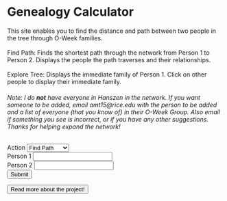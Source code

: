 <html>
<head>
    <h1>Genealogy Calculator</h1>
</head>
<body>
<p>This site enables you to find the distance and path between two people in the tree through O-Week families.
<br><br>
Find Path: Finds the shortest path through the network from Person 1 to Person 2. Displays the people the path traverses and their relationships.
<br><br>
Explore Tree: Displays the immediate family of Person 1. Click on other people to display their immediate family.
</p>
<h6>Note: I do <strong>not</strong> have everyone in Hanszen in the network. If you want someone to be added, email amt15@rice.edu with the person to be added and a list of everyone (that you know of) in their O-Week Group. Also email if something you see is incorrect, or if you have any other suggestions. Thanks for helping expand the network!</h6>
    <form>
        <div>
            <label>Action</label>
            <select name="action" id="action">
                <option id="find-path" value="find-path">Find Path</option>
                <option id="explore-tree" value="explore-tree">Explore Tree</option>
            </select>
        </div>
        <div>
            <label for="person1name">Person 1</label>
            <input type="text" id="person1name" name="person1name" list="people">
        </div>
        <div>
            <label for="person2name">Person 2</label>
            <input type="text" id="person2name" name="person2name" list="people">
        </div>
        <div>
            <button type="button" onclick="doStuff()">Submit</button>
            <script>
                function doStuff() {
                    var action = document.getElementById("action").value
                    var person1 = document.getElementById("person1name").value
                    var person2 = document.getElementById("person2name").value
                    console.log([action, person1, person2])
                    if (person1 !== "" && person2 !== "" && action === "find-path") {
                        document.getElementById("pathdisplay").innerHTML = printPath(person1, person2)
                        document.getElementById("exploredisplay").innerHTML = ""
                    }
                    if (person1 !== "" && action === "explore-tree") {
                    	document.getElementById("exploredisplay").innerHTML = explore(person1)
                      document.getElementById("pathdisplay").innerHTML = ""
                    } 
                }
                var data = [
    //2021 O-Week Groups
    [["Alan Tapper", "Chloe Hur", "Leigh Gabriely", "Matthew Zamarripa"], ["Connor Taylor", "Henry Cabrera", "Tony Tan", "Ray Xiang", "Max Kovalchick", "Katherine Jeng", "Yimo Wang", "Tanya Jain", "Gabrielle Allen", "Caroline Tanner"]],
    [["Katie Bablak", "Hope Moustakakis", "Anushka Agrawal", "John Cook"], ["Nitin Reganti", "Warren Rose", "Laura Yee", "Karen Marquez", "Adara Toran", "Aryana Suhartono", "Darius Huang", "Emerson Coronel", "Mark Lopatofsky", "Esha Patel"]],
    [["Marc Armena", "Grace Kneidel", "Khondker Salim", "Charlotte Cohen"], ["Natalie Byron", "Ava White", "Vy Luu", "Priya Tirumala", "David Kurp", "Daniel Stulski", "Taeho Choe", "Kausar Alkaderi", "Ai Bunchatheravate"]],
    [["Julia Englehardt", "Anthony Guzzo", "Corey Donovan", "Sini Koivu"], ["Emily Pena", "Ellie Cha", "Darcey Lonsdale", "Nayna Nambiar", "Sara Price", "Joseph Flores", "Sam Sarver", "Suraj Chandramouli", "Noah Hight"]],
    [["Gia Braddock", "Daniel Rothfusz", "Dylan DuCharme", "Mabel Tang"], ["Maddy Garrity", "Bella Bartos", "Adi Zytek", "Michelle Fox", "Yulin Lu", "Peter Reynolds", "Joseph Liu", "Liam Waite", "Ammar Siddiqi", "Brian Seo"]],
    [["Ben Murdoch", "Aaron Lin", "Sarah Kim", "Victoria Johns"], ["Crystal Unegbu", "Danika Li", "Daniela Covarrubias", "Lauren Hu", "Thara Venkateswaran", "Emery Engling", "Jonathan Seyoum", "Zarek Lu", "Arturo Rodriguez Lopez", "James Belanger"]],
    [["Sadie Siegel", "Madhu Venkatesalu", "Jarrett Prchal", "Arvind Ramesh"], ["Sarah Davidson", "Whitney Ball", "Jo Harikrishna", "Genesis Hahn", "Riya Pagilla", "Marcus Williams", "Lucas Newman", "Jordan Contreras", "Nikhil Samudrala", "Ken Chen"]],
    [["Temi Dada", "Alp Yakici", "Ridhi Gari", "Andrew Li"], ["Stephanie Agu", "Leora Maksoud", "Basma Bedawi", "Kaylah Patel", "Jiwon Han", "Brian Baskin", "Shihab Ahmed", "Kai Cowin", "Hari Gotluru", "Bill Nguyen"]],
    [["Praneel Joshi", "Amanda Mae Ashley", "Shawn Zheng", "Maanvi Thawani"], ["Hannah Son", "Priscilla Ibrahim", "Christina Wong", "Victoria Albanese", "Kenna Dixon", "Will Ramos", "Javi Milagro Caro", "Josh Yu", "Daniel Brown", "Melvin Zarghooni"]],
    [["Claire Xu", "Moses Glickman", "McKenna Tanner", "Carlos Rivera"], ["Claire Brix", "Azhariya Ellis", "Lily Remington", "Hannah Kim", "Christy Deng", "Stephen Xu", "Jay Folmar", "Dillon Akerman", "Jonah Lubin", "Wyatt Cho"]],
    [["Jackie Wu", "Sara Mansfield", "Isabelle Scott", "Jose Oviedo"], ["Lillian Sims", "Emily Wu", "Alison Qiu", "Celeste Colato", "Dylan Grant", "Byron Hart", "Pablo Solano", "Chuck Wells", "David Zhu"]],
    [["Christa Westheimer", "Valentina Osorio", "Bert Odinet", "Juan Rubio"], ["Angelina Puente-Perez", "Julia Hanson", "Laney Schewgman", "Anagha Alapati", "Michelle Pham", "Nathaniel Moriss", "Sebastian Molina", "Ben Montag", "Daniel Zhao"]],
    //2020 O-Week Groups
    [["Alp Yakici", "Amanda Mae Ashley", "Cole Ponsi", "Tessa Schreiber"], ["Alan Tapper", "Brian Lee", "Marc Armena", "Noah Elzner", "Astra Burke", "Reece Lusich", "Valentina Osorio", "Hemish Thakkar", "Jun-Ha Jung"]],
    [["Mason Reece", "Radhika Patel", "Alizay Azeem", "Abby Webb"], ["Kian Robinson", "Alex Holzbach", "Anushka Agrawal", "Ella Price", "Tammy Feng"]],
    [["Syed Shams", "Daniel Wang", "Sara Mansfield", "Cynthia Chen"], ["Yuka Aoyama", "McKenna Tanner", "Arielle Sanford", "Maanvi Thawani", "Corey Donovan", "Jason Nguyen", "Adam He"]],
    [["Amy Lin", "Michelle Martinez", "Izzi Karohl", "Daniel Rothfusz"], ["Arnav Burudgunte", "Sean Cartwright", "Anthony Weeks", "Anna Alves", "Mainavi Reddy", "Shreya Jindall", "Amanda Hogan"]],
    [["Tre Henson", "Dani Knobloch", "Saniya Gayake", "Ben Burstain"], ["Spencer Darwall", "Ryan Mbuashu-Ndip", "Ridhi Gari", "Makayla Brown"]],
    [["Piper Harris", "Anthony Guzzo", "Steven Feng", "Sanjana Krishnan"], ["Andrew Bare", "Jaime Tellez", "Dylan DuCharme", "Colin Lawrence", "Margaret Li", "Elena Carmichael", "Carly Ngo", "Jessica Suh"]],
    [["Juan Serrano", "Lauren Ivory", "Julie Street", "Bianca Chen"], ["Jessica Opsahl-Ong", "Andrew Murray", "Ryan Babe", "Albert Wan", "Tiffany Tang", "Santi Parra-Vargas", "Jose Acuna Valenzuela", "Kaylah Cantu", "Chuk Uzowihe"]],
    [["Vivian Wong", "Ginnie Okafor", "Felix Desimoni", "Bhavana Kunisetty"], []],
    [["Rose Click", "Tanuj Prajapati", "Armando Amigon", "Soha Rizvi"], ["Isabelle Williams", "Natalie Pellette", "Izzi Childers", "Shaun Kerry"]],
    [["Lila Frenkel", "Kourtney Kanja", "Bert Odinet", "Makayla Franco"], ["Sarah Kim", "Maggie Han", "Robert Heeter", "Eric Savarese", "Fred Bush", "Khondker Salim", "Ebube Ukabiala"]],
    [["Eric Torres", "Matthew Brun", "Emily Chang", "Nana Mensah-Bosu"], ["Ricardo Robles", "Adam Cohen", "Daniel Cho", "Bruce Xu", "Valerie Elizondo"]],
    [["Shawn Zheng", "Hannah Meeks", "Lexi Ellerbe", "George Liu"], []],
    //2019 O-Week Groups
    [["Matthew Brun", "Lisa Shi", "Hannah Vincent", "Andrew Abhikhaled"], ["Katie Bablak", "Kourtney Kanja", "Jesus Galvan", "Kieren Boyd", "Tara Simpson-Sullivan", "Roscoe Bussell", "Bill Qian", "Juan Rubio"]],
    [["Bert Odinet", "Bharathvi Selvan", "Vy Dang", "Shryans Goyal"], ["Andrew Li", "Arvind Ramesh", "Ginny Qian", "Divya Venkatesh", "Ella Hoyt", "Sophia Zhou"]],
    [["Amanda Yang", "Piper Harris", "Nikit Venishetty", "Steffi Halow"], ["CG Marinelli", "Sawyer Archer", "Janya Ram", "Joanna Wang", "Vinay Tummarakota", "Ryan Knightly", "Aurian Maleki"]],
    [["Chris Lee", "Vikram Aggarwal", "Salonee Shah", "Alyson Resnick"], ["Amber Pitre", "Dani Knobloch", "Madhu Venkatesalu", "Can Erdogan", "Truman Archer", "Adam Bobak"]],
    [["Jae Kim", "Caitlin Simcox", "Jeel Mehta", "Nishant Pradhan"], ["Aaron Lin", "Sini Koivu", "Mabel Tang", "Marc Shen"]],
    [["Juan Serrano", "Rose Click", "Chris Villareal", "Sam Fowler"], ["Sara Mansfield", "Ashley Noh", "Sophia Prieto", "Jesus Galvan", "Brett Bussey"]],
    [["Will Ledig", "Esther Choi", "Whitney Jin", "Brandon Chow"], ["Tanuj Prajapati", "Bianca Chen", "Ari Vilker", "Ginnie Okafor", "Alex Elkin", "Luna Cortelezzi", "Jonathan Sheng", "Amanda Dominguez"]],
    [["Andreas Weyland", "Jade McAdams", "Bill Huynh", "Carrigan Hudgins"], ["Andre Wasem", "Oscar Reynozo", "Anthony Guzzo"]],
    [["Anthony Ngyuen", "Chidera Ibezue", "Jeeyoon Kim", "Noah Masimore"], ["Hope Moustakakis", "Chloe Hur", "Kirk Lockhart", "Ibrahim Elsharkawy", "Jose Mata Esqueda", "Antonio Caballero", "Sydney Little", "Sean Gao"]],
    //2018 O-Week Groups
    [[], ["Alp Yakici", "Shawn Zheng"]],
    [[], ["Daniel Rothfusz", "Lauren Ivory", "Isabelle Scott"]],
    [[], ["Caroline Koester", "Syed Shams", "Alex Gallegos", "Abby Webb", "Brandon Stanley", "Makayla Franco", "Wilson Wang"]]
]
var parentsOf = {}
//prints the parentsOf dictionary
function printParentsOf() {
    for (let child of Object.keys(parentsOf)) {
        console.log(child, parentsOf[child])
    }
}
//tree building functions
//adds a name with parents given by parentsList
function addPerson(source, parentList) {
    parentsOf[source] = parentList
}
//adds sibling as a sibling of refrence
function addSibling(sibling, source) {
    addPerson(sibling, parentsOf[source])
}
//adds the members of siblings as siblings of source
function addSiblings(siblings, source) {
    for (let sibling of siblings.entries()) {
        addSibling(sibling[1], source)
    }
}
//adds parent to source's list of parents
function addParent(parent, source) {
    parentsOf[source].push(parent)
}
//adds an entire O-Week Group
function addOWeekGroup(advisors, newStudents) {
    for (let ns of newStudents) {
        addPerson(ns, advisors)
    }
}
//builds the tree using data from the data.js file
for (let i in data) {
    addOWeekGroup(data[i][0], data[i][1])
}
//other helper functions
//returns the children of source
function getChildren(source) {
    var toReturn = []
    for (let name in parentsOf) {
        for (let i = 0; i < 4; i++) {
            if (source === parentsOf[name][i]) {
                toReturn.push(name)
            }
        }
    }
    return toReturn
}
//returns the parents of source
function getParents(source) {
    if (parentsOf[source]) {
        return parentsOf[source]
    }
    return []
}
//returns the cos of source
function getCos(source) {
    var toReturn = []
    for (let advisingTeam of Object.values(parentsOf)) {
        for (let i = 0; i < 4; i++) {
            if (source === advisingTeam[i]) {
                for (let j = 0; j < 4; j++) {
                    toReturn.push(advisingTeam[j])
                }
            }
        }
    }
    var toReturn2 = []
    for (let advisor of toReturn) {
        if (!toReturn2.includes(advisor) && advisor !== source) {
            toReturn2.push(advisor)
        }
    }
    return toReturn2
}
//returns the siblings of source
function getSiblings(source) {
    var toReturn = []
    if (getParents(source)) {
        for (let name of Object.keys(parentsOf)) {
            if (getParents(source) === getParents(name) && source !== name) {
                toReturn.push(name)
            }
        }
    }
    return toReturn
}
//returns a list of everyone in the tree
function getEveryone() {
    var people = []
    for (let person of Object.keys(parentsOf)) {
        people.push(person)
    }
    for (let advisingTeam of Object.values(parentsOf)) {
        for (let i = 0; i < 4; i++) {
            if (!people.includes(advisingTeam[i])) {
                people.push(advisingTeam[i])
            }
        }
    }
    return people
}
//returns the immediate family of source
function getImmediateFamily(source) {
    return getChildren(source).concat(getParents(source), getCos(source), getSiblings(source))
}
//returns the average distance from everyone in the network
function avgDistance(source) {
    var sum = 0
    var people = 0
    for (let person of getEveryone()) {
        sum += findDistance(source, person)
        people += 1
    }
    return sum / people
}
//print functions
//prints the immediate family of source
function printImmediateFamily(source) {
    for (let i of getImmediateFamily(source).values()) {
        console.log(i)
    }
}
//prints the number of relatives at every depth
//prints the relatives of source that are depth away or less
//prints the number of relatives of source that are depth away or less
//other
//finds the relation between name and source
function findRelation(name, source) {
    for (let parent of getParents(source)) {
        if (name === parent) {
            return "Parent"
        }
    }
    for (let child of getChildren(source)) {
        if (name === child) {
            return "Child"
        }
    }
    for (let sibling of getSiblings(source)) {
        if (name === sibling) {
            return "Sibling"
        }
    }
    for (let co of getCos(source)) {
        if (name === co) {
            return "Co"
        }
    }
}
//returns the distances of everyone and their predecessor from the point of view of source
function BFSMap(source) {
    var q = []
    var dist = {}
    var predecessor = {}
    for (let person in getEveryone()) {
        dist[person] = null
        predecessor[person] = null
    }
    dist[source] = 0
    q.push(source)
    while (q.length > 0) {
        var u = q.shift()
        for (let i in getImmediateFamily(u)) {
            var v = getImmediateFamily(u)[i]
            if (!dist[v]) {
                dist[v] = 1 + dist[u]
                predecessor[v] = u
                q.push(v)
            }
        }
    }
    dist[source] = 0
    predecessor[source] = null
    var toReturn = {}
    for (let person of getEveryone()) {
        toReturn[person] = [dist[person], predecessor[person]]
    }
    return toReturn
}
//finds the shortest path from source to name
function findPath(source, name) {
    var map = BFSMap(source)
    var path = [name]
    while (path[0] !== source) {
        path.unshift(map[path[0]][1])
    }
    return path
}
//web-friendly path printer
function printPath(source, name) {
    var path = findPath(source, name)
    var toReturn = ""
    for (let i = 0; i < path.length - 1; i++) {
        var relation = findRelation(path[i], path[i + 1])
        var relText = ""
        if (relation === "Parent") {
        	relText = path[i] + " is " + path[i + 1] + "'s parent"
        }
        if (relation === "Child") {
        	relText = path[i] + " is " + path[i + 1] + "'s child"
        }
        if (relation === "Sibling") {
        	relText = path[i] + " is " + path[i + 1] + "'s sibling"
        }
        if (relation === "Co") {
        	relText = path[i] + " is " + path[i + 1] + "'s co"
        }
        toReturn += relText + "<br>"
    }
    var len = path.length - 1
    toReturn += "Path length: " + len
    return toReturn
}
//finds the distance from source to name
function findDistance(source, name) {
    var path = findPath(source, name)
    return path.length - 1
}
//displays the descendants of person1
function getDescendants(person1) {
    var descendants = []
    for (let child of getChildren(person1)) {
    	descendants.push(child)
      for (let grandchild of getDescendants(child)) {
      	descendants.push(grandchild)
        for (let greatgrandchild of getDescendants(grandchild)) {
       		descendants.push(greatgrandchild)
          for (let great2grandchild of getDescendants(greatgrandchild)) {
       			descendants.push(great2grandchild)
       		}
       	}
    	}
    }
    return descendants
}
//displays person1 and their immediate family
function explore(person1) {
	var toReturn = "Looking at: " + person1
    toReturn += "<br>Immediate connections: " + getImmediateFamily(person1).length
    if (getDescendants(person1).length) {
    	toReturn += "<br>Descendants: " + getDescendants(person1).length
    }
  if (getParents(person1).length) {
  	toReturn += "<br><br>Parents:"
  	for (let parent of getParents(person1)) {
  		toReturn += "<br>" + parent
  	}
  }
  if (getChildren(person1).length && getChildren(person1)[0]) {
  	toReturn += "<br><br>Children:"
  	for (let child of getChildren(person1)) {
  		if (child) {
   			toReturn += "<br>" + child
    	}
    }
  }
  if (getSiblings(person1).length) {
    toReturn += "<br><br>Siblings:"
    for (let sibling of getSiblings(person1)) {
      toReturn += "<br>" + sibling
    }
  }
  if (getCos(person1).length) {
    toReturn += "<br><br>Cos:"
    for (let co of getCos(person1)) {
      toReturn += "<br>" + co
    }
  }
  return toReturn
}
function readMore() {
    if (document.getElementById("readmore").innerHTML.length < 10) {
      document.getElementById("readmore").innerHTML = "The Hanszen O-Week Genealogy Project aims to document the complex family tree of O-Week families at Hanszen College, the best residential college of Rice University.<br>This site does not use any external family tree software, as those cannot handle all the relationships that are needed for this network to work. Specifically, the Hanszen \"family tree\" is not technically a tree.<br><br><strong>Structure</strong><br><br>During O-Week, new students are placed in O-Week groups. An O-Week group at Hanszen consists of around 10 new students and 4 advisors (sophomores or older). The groups are made such that no two advisors in a group are immediately \"related\", i.e. one was not the other's advisor and they were not in the same group when they were new students. A person's immediate family is their advisors (also called parents), the other new students in their group (siblings), and if they advised then the students they advised for (children), and the other advisors in their group (cos).<br><br><strong>Features</strong><br><br>Find the path between any two people in the network<br><br>Explore the family around any specific person<br><br><br>If you want someone to be added, email amt15@rice.edu with the person to be added and a list of everyone (that you know of) in their O-Week Group. Also email if something you see is incorrect, or if you have any other suggestions. Thanks for helping expand the network!"
      }
      else {
      	document.getElementById("readmore").innerHTML = ""
      }
}
            </script>
        </div>
        <datalist id="people">
<option value=""></option>
<option value="Aaron Lin"></option>
<option value="Abby Webb"></option>
<option value="Adam Bobak"></option>
<option value="Adam Cohen"></option>
<option value="Adam He"></option>
<option value="Adara Toran"></option>
<option value="Adi Zytek"></option>
<option value="Ai Bunchatheravate"></option>
<option value="Alan Tapper"></option>
<option value="Albert Wan"></option>
<option value="Alex Elkin"></option>
<option value="Alex Gallegos"></option>
<option value="Alex Holzbach"></option>
<option value="Alison Qiu"></option>
<option value="Alizay Azeem"></option>
<option value="Alp Yakici"></option>
<option value="Alyson Resnick"></option>
<option value="Amanda Dominguez"></option>
<option value="Amanda Hogan"></option>
<option value="Amanda Mae Ashley"></option>
<option value="Amanda Yang"></option>
<option value="Amber Pitre"></option>
<option value="Ammar Siddiqi"></option>
<option value="Amy Lin"></option>
<option value="Anagha Alapati"></option>
<option value="Andre Wasem"></option>
<option value="Andreas Weyland"></option>
<option value="Andrew Abhikhaled"></option>
<option value="Andrew Bare"></option>
<option value="Andrew Li"></option>
<option value="Andrew Murray"></option>
<option value="Angelina Puente-Perez"></option>
<option value="Anna Alves"></option>
<option value="Anthony Guzzo"></option>
<option value="Anthony Ngyuen"></option>
<option value="Anthony Weeks"></option>
<option value="Antonio Caballero"></option>
<option value="Anushka Agrawal"></option>
<option value="Ari Vilker"></option>
<option value="Arielle Sanford"></option>
<option value="Armando Amigon"></option>
<option value="Arnav Burudgunte"></option>
<option value="Arturo Rodriguez Lopez"></option>
<option value="Arvind Ramesh"></option>
<option value="Aryana Suhartono"></option>
<option value="Ashley Noh"></option>
<option value="Astra Burke"></option>
<option value="Aurian Maleki"></option>
<option value="Ava White"></option>
<option value="Azhariya Ellis"></option>
<option value="Basma Bedawi"></option>
<option value="Bella Bartos"></option>
<option value="Ben Burstain"></option>
<option value="Ben Montag"></option>
<option value="Ben Murdoch"></option>
<option value="Bert Odinet"></option>
<option value="Bharathvi Selvan"></option>
<option value="Bianca Chen"></option>
<option value="Bill Huynh"></option>
<option value="Bill Qian"></option>
<option value="Brandon Chow"></option>
<option value="Brandon Stanley"></option>
<option value="Brett Bussey"></option>
<option value="Brian Baskin"></option>
<option value="Brian Lee"></option>
<option value="Brian Seo"></option>
<option value="Bruce Xu"></option>
<option value="Byron Hart"></option>
<option value="CG Marinelli"></option>
<option value="Caitlin Simcox"></option>
<option value="Can Erdogan"></option>
<option value="Carlos Rivera"></option>
<option value="Carly Ngo"></option>
<option value="Caroline Koester"></option>
<option value="Caroline Tanner"></option>
<option value="Carrigan Hudgins"></option>
<option value="Celeste Colato"></option>
<option value="Charlotte Cohen"></option>
<option value="Chidera Ibezue"></option>
<option value="Chloe Hur"></option>
<option value="Chris Lee"></option>
<option value="Chris Villareal"></option>
<option value="Christa Westheimer"></option>
<option value="Christina Wong"></option>
<option value="Christy Deng"></option>
<option value="Chuck Wells"></option>
<option value="Chuk Uzowihe"></option>
<option value="Claire Brix"></option>
<option value="Claire Xu"></option>
<option value="Cole Ponsi"></option>
<option value="Colin Lawrence"></option>
<option value="Connor Taylor"></option>
<option value="Corey Donovan"></option>
<option value="Crystal Unegbu"></option>
<option value="Cynthia Chen"></option>
<option value="Dani Knobloch"></option>
<option value="Daniel Brown"></option>
<option value="Daniel Cho"></option>
<option value="Daniel Rothfusz"></option>
<option value="Daniel Stulski"></option>
<option value="Daniel Wang"></option>
<option value="Daniel Zhao"></option>
<option value="Daniela Covarrubias"></option>
<option value="Danika Li"></option>
<option value="Darcey Lonsdale"></option>
<option value="Darius Huang"></option>
<option value="David Kurp"></option>
<option value="David Zhu"></option>
<option value="Dillon Akerman"></option>
<option value="Divya Venkatesh"></option>
<option value="Dylan DuCharme"></option>
<option value="Dylan Grant"></option>
<option value="Ebube Ukabiala"></option>
<option value="Elena Carmichael"></option>
<option value="Ella Hoyt"></option>
<option value="Ella Price"></option>
<option value="Ellie Cha"></option>
<option value="Emerson Coronel"></option>
<option value="Emery Engling"></option>
<option value="Emily Chang"></option>
<option value="Emily Pena"></option>
<option value="Emily Wu"></option>
<option value="Eric Savarese"></option>
<option value="Eric Torres"></option>
<option value="Esha Patel"></option>
<option value="Esther Choi"></option>
<option value="Fred Bush"></option>
<option value="Gabrielle Allen"></option>
<option value="Genesis Hahn"></option>
<option value="George Liu"></option>
<option value="Gia Braddock"></option>
<option value="Ginnie Okafor"></option>
<option value="Ginny Qian"></option>
<option value="Grace Kneidel"></option>
<option value="Hannah Kim"></option>
<option value="Hannah Meeks"></option>
<option value="Hannah Son"></option>
<option value="Hannah Vincent"></option>
<option value="Hari Gotluru"></option>
<option value="Hemish Thakkar"></option>
<option value="Henry Cabrera"></option>
<option value="Hope Moustakakis"></option>
<option value="Ibrahim Elsharkawy"></option>
<option value="Isabelle Scott"></option>
<option value="Isabelle Williams"></option>
<option value="Izzi Childers"></option>
<option value="Izzi Karohl"></option>
<option value="Jackie Wu"></option>
<option value="Jade McAdams"></option>
<option value="Jae Kim"></option>
<option value="Jaime Tellez"></option>
<option value="James Belanger"></option>
<option value="Janya Ram"></option>
<option value="Jarrett Prchal"></option>
<option value="Jason Nguyen"></option>
<option value="Javi Milagro Caro"></option>
<option value="Jay Folmar"></option>
<option value="Jeel Mehta"></option>
<option value="Jessica Opsahl-Ong"></option>
<option value="Jessica Suh"></option>
<option value="Jesus Galvan"></option>
<option value="Jiwon Han"></option>
<option value="Jo Harikrishna"></option>
<option value="Joanna Wang"></option>
<option value="John Cook"></option>
<option value="Jonah Lubin"></option>
<option value="Jonathan Seyoum"></option>
<option value="Jonathan Sheng"></option>
<option value="Jordan Contreras"></option>
<option value="Jose Acuna Valenzuela"></option>
<option value="Jose Oviedo"></option>
<option value="Jose Mata Esqueda"></option>
<option value="Joseph Flores"></option>
<option value="Joseph Liu"></option>
<option value="Josh Yu"></option>
<option value="Juan Rubio"></option>
<option value="Juan Serrano"></option>
<option value="Julia Englehardt"></option>
<option value="Julia Hanson"></option>
<option value="Julie Street"></option>
<option value="Jun-Ha Jung"></option>
<option value="Kai Cowin"></option>
<option value="Karen Marquez"></option>
<option value="Katherine Jeng"></option>
<option value="Katie Bablak"></option>
<option value="Kausar Alkaderi"></option>
<option value="Kaylah Cantu"></option>
<option value="Kaylah Patel"></option>
<option value="Ken Chen"></option>
<option value="Kenna Dixon"></option>
<option value="Khondker Salim"></option>
<option value="Kian Robinson"></option>
<option value="Kieren Boyd"></option>
<option value="Kirk Lockhart"></option>
<option value="Kourtney Kanja"></option>
<option value="Laney Schewgman"></option>
<option value="Laura Yee"></option>
<option value="Lauren Hu"></option>
<option value="Lauren Ivory"></option>
<option value="Leigh Gabriely"></option>
<option value="Leora Maksoud"></option>
<option value="Lexi Ellerbe"></option>
<option value="Liam Waite"></option>
<option value="Lila Frenkel"></option>
<option value="Lillian Sims"></option>
<option value="Lily Remington"></option>
<option value="Lisa Shi"></option>
<option value="Lucas Newman"></option>
<option value="Luna Cortelezzi"></option>
<option value="Maanvi Thawani"></option>
<option value="Mabel Tang"></option>
<option value="Maddy Garrity"></option>
<option value="Madhu Venkatesalu"></option>
<option value="Maggie Han"></option>
<option value="Mainavi Reddy"></option>
<option value="Makayla Brown"></option>
<option value="Makayla Franco"></option>
<option value="Marc Armena"></option>
<option value="Marc Shen"></option>
<option value="Marcus Williams"></option>
<option value="Margaret Li"></option>
<option value="Mark Lopatofsky"></option>
<option value="Mason Reece"></option>
<option value="Matthew Brun"></option>
<option value="Matthew Zamarripa"></option>
<option value="Max Kovalchick"></option>
<option value="McKenna Tanner"></option>
<option value="Melvin Zarghooni"></option>
<option value="Michelle Fox"></option>
<option value="Michelle Martinez"></option>
<option value="Michelle Pham"></option>
<option value="Moses Glickman"></option>
<option value="Nana Mensah-Bosu"></option>
<option value="Natalie Byron"></option>
<option value="Natalie Pellette"></option>
<option value="Nathaniel Moriss"></option>
<option value="Nayna Nambiar"></option>
<option value="Nikhil Samudrala"></option>
<option value="Nikit Venishetty"></option>
<option value="Nishant Pradhan"></option>
<option value="Nitin Reganti"></option>
<option value="Noah Elzner"></option>
<option value="Noah Hight"></option>
<option value="Noah Masimore"></option>
<option value="Oscar Reynozo"></option>
<option value="Pablo Solano"></option>
<option value="Peter Reynolds"></option>
<option value="Piper Harris"></option>
<option value="Praneel Joshi"></option>
<option value="Priscilla Ibrahim"></option>
<option value="Priya Tirumala"></option>
<option value="Radhika Patel"></option>
<option value="Ray Xiang"></option>
<option value="Reece Lusich"></option>
<option value="Ricardo Robles"></option>
<option value="Ridhi Gari"></option>
<option value="Riya Pagilla"></option>
<option value="Robert Heeter"></option>
<option value="Roscoe Bussell"></option>
<option value="Rose Click"></option>
<option value="Ryan Babe"></option>
<option value="Ryan Knightly"></option>
<option value="Ryan Mbuashu-Ndip"></option>
<option value="Sadie Siegel"></option>
<option value="Salonee Shah"></option>
<option value="Sam Fowler"></option>
<option value="Sam Sarver"></option>
<option value="Saniya Gayake"></option>
<option value="Sanjana Krishnan"></option>
<option value="Santi Parra-Vargas"></option>
<option value="Sara Mansfield"></option>
<option value="Sara Price"></option>
<option value="Sarah Davidson"></option>
<option value="Sarah Kim"></option>
<option value="Sawyer Archer"></option>
<option value="Sean Cartwright"></option>
<option value="Sean Gao"></option>
<option value="Sebastian Molina"></option>
<option value="Shaun Kerry"></option>
<option value="Shawn Zheng"></option>
<option value="Shihab Ahmed"></option>
<option value="Shreya Jindall"></option>
<option value="Shryans Goyal"></option>
<option value="Sini Koivu"></option>
<option value="Soha Rizvi"></option>
<option value="Sophia Prieto"></option>
<option value="Sophia Zhou"></option>
<option value="Spencer Darwall"></option>
<option value="Steffi Halow"></option>
<option value="Stephanie Agu"></option>
<option value="Stephen Xu"></option>
<option value="Steven Feng"></option>
<option value="Suraj Chandramouli"></option>
<option value="Sydney Little"></option>
<option value="Syed Shams"></option>
<option value="Taeho Choe"></option>
<option value="Tammy Feng"></option>
<option value="Tanuj Prajapati"></option>
<option value="Tanya Jain"></option>
<option value="Tara Simpson-Sullivan"></option>
<option value="Temi Dada"></option>
<option value="Tessa Schreiber"></option>
<option value="Thara Venkateswaran"></option>
<option value="Tiffany Tang"></option>
<option value="Tony Tan"></option>
<option value="Tre Henson"></option>
<option value="Truman Archer"></option>
<option value="Valentina Osorio"></option>
<option value="Valerie Elizondo"></option>
<option value="Victoria Albanese"></option>
<option value="Victoria Johns"></option>
<option value="Vikram Aggarwal"></option>
<option value="Vinay Tummarakota"></option>
<option value="Vy Dang"></option>
<option value="Vy Luu"></option>
<option value="Warren Rose"></option>
<option value="Whitney Ball"></option>
<option value="Whitney Jin"></option>
<option value="Will Ledig"></option>
<option value="Will Ramos"></option>
<option value="Wilson Wang"></option>
<option value="Wyatt Cho"></option>
<option value="Yimo Wang"></option>
<option value="Yulin Lu"></option>
<option value="Yuka Aoyama"></option>
<option value="Zarek Lu"></option>
        </datalist>
    </form>
    <p id="pathdisplay" disabled></p>
    <p id="exploredisplay" disabled></p>
    <button type="button" onclick="readMore()">Read more about the project!</button>
        <p id="readmore">
    </p>
</body>
</html>